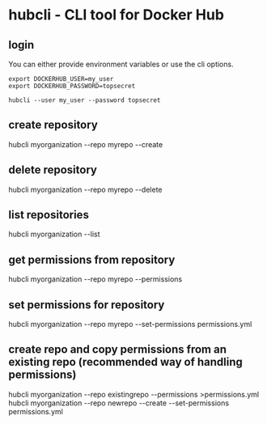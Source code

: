 # hubcli - CLI tool for Docker Hub

## login
You can either provide environment variables or use the cli options.
```
export DOCKERHUB_USER=my_user
export DOCKERHUB_PASSWORD=topsecret
```

```
hubcli --user my_user --password topsecret
```

## create repository
hubcli myorganization --repo myrepo --create

## delete repository
hubcli myorganization --repo myrepo --delete

## list repositories
hubcli myorganization --list

## get permissions from repository
hubcli myorganization --repo myrepo --permissions

## set permissions for repository
hubcli myorganization --repo myrepo  --set-permissions permissions.yml

## create repo and copy permissions from an existing repo (recommended way of handling permissions)
hubcli myorganization --repo existingrepo --permissions >permissions.yml
hubcli myorganization --repo newrepo --create --set-permissions permissions.yml
